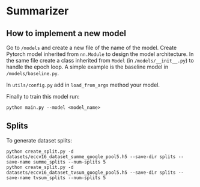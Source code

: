 # Summarizer

## How to implement a new model
Go to `/models` and create a new file of the name of the model. Create Pytorch model inherited from `nn.Module` to design the model architecture. In the same file create a class inherited from `Model` (in `/models/__init__.py`) to handle the epoch loop. A simple example is the baseline model in `/models/baseline.py`.

In `utils/config.py` add in `load_from_args` method your model.

Finally to train this model run:
```
python main.py --model <model_name>
```

## Splits
To generate dataset splits:
```
python create_split.py -d datasets/eccv16_dataset_summe_google_pool5.h5 --save-dir splits --save-name summe_splits --num-splits 5
python create_split.py -d datasets/eccv16_dataset_tvsum_google_pool5.h5 --save-dir splits --save-name tvsum_splits --num-splits 5
```